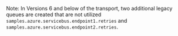 Note: In Versions 6 and below of the transport, two additional legacy queues are created that are not utilized `samples.azure.servicebus.endpoint1.retries` and `samples.azure.servicebus.endpoint2.retries`.
